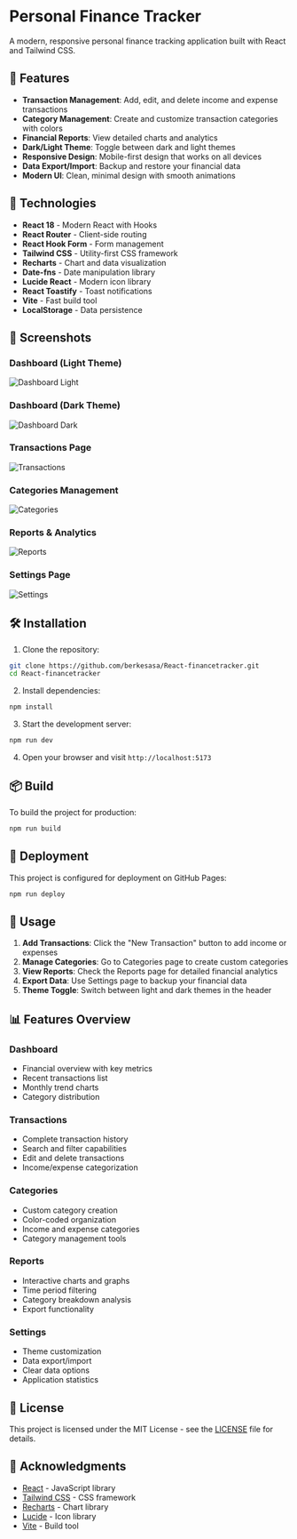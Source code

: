 # Personal Finance Tracker

A modern, responsive personal finance tracking application built with React and Tailwind CSS.

## 🌟 Features

- **Transaction Management**: Add, edit, and delete income and expense transactions
- **Category Management**: Create and customize transaction categories with colors
- **Financial Reports**: View detailed charts and analytics
- **Dark/Light Theme**: Toggle between dark and light themes
- **Responsive Design**: Mobile-first design that works on all devices
- **Data Export/Import**: Backup and restore your financial data
- **Modern UI**: Clean, minimal design with smooth animations

## 🚀 Technologies

- **React 18** - Modern React with Hooks
- **React Router** - Client-side routing
- **React Hook Form** - Form management
- **Tailwind CSS** - Utility-first CSS framework
- **Recharts** - Chart and data visualization
- **Date-fns** - Date manipulation library
- **Lucide React** - Modern icon library
- **React Toastify** - Toast notifications
- **Vite** - Fast build tool
- **LocalStorage** - Data persistence

## 📱 Screenshots

### Dashboard (Light Theme)
![Dashboard Light](./screenshots/dashboard-light.png)

### Dashboard (Dark Theme)
![Dashboard Dark](./screenshots/dashboard-dark.png)

### Transactions Page
![Transactions](./screenshots/transactions.png)

### Categories Management
![Categories](./screenshots/categories.png)

### Reports & Analytics
![Reports](./screenshots/reports.png)

### Settings Page
![Settings](./screenshots/settings.png)

## 🛠️ Installation

1. Clone the repository:
```bash
git clone https://github.com/berkesasa/React-financetracker.git
cd React-financetracker
```

2. Install dependencies:
```bash
npm install
```

3. Start the development server:
```bash
npm run dev
```

4. Open your browser and visit `http://localhost:5173`

## 📦 Build

To build the project for production:

```bash
npm run build
```

## 🚀 Deployment

This project is configured for deployment on GitHub Pages:

```bash
npm run deploy
```

## 🎯 Usage

1. **Add Transactions**: Click the "New Transaction" button to add income or expenses
2. **Manage Categories**: Go to Categories page to create custom categories
3. **View Reports**: Check the Reports page for detailed financial analytics
4. **Export Data**: Use Settings page to backup your financial data
5. **Theme Toggle**: Switch between light and dark themes in the header

## 📊 Features Overview

### Dashboard
- Financial overview with key metrics
- Recent transactions list
- Monthly trend charts
- Category distribution

### Transactions
- Complete transaction history
- Search and filter capabilities
- Edit and delete transactions
- Income/expense categorization

### Categories
- Custom category creation
- Color-coded organization
- Income and expense categories
- Category management tools

### Reports
- Interactive charts and graphs
- Time period filtering
- Category breakdown analysis
- Export functionality

### Settings
- Theme customization
- Data export/import
- Clear data options
- Application statistics

## 📄 License

This project is licensed under the MIT License - see the [LICENSE](LICENSE.txt) file for details.

## 🙏 Acknowledgments

- [React](https://reactjs.org/) - JavaScript library
- [Tailwind CSS](https://tailwindcss.com/) - CSS framework
- [Recharts](https://recharts.org/) - Chart library
- [Lucide](https://lucide.dev/) - Icon library
- [Vite](https://vitejs.dev/) - Build tool
